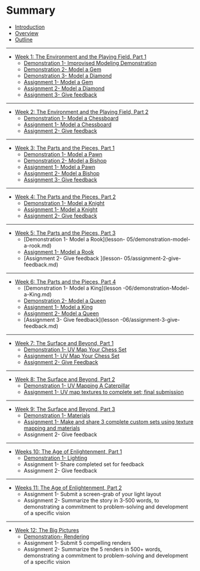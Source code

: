 # Summary

* [Introduction](README.md)
* [Overview](overview.md)
* [Outline](outline.md)

---

* [Week 1: The Environment and the Playing Field, Part 1](lesson-01.md)
  * [Demonstration 1- Improvised Modeling Demonstration](lesson-01/demonstration-improvised-modeling-demonstration.md)
  * [Demonstration 2- Model a Gem](lesson-01/assignment-01-model-a-gem.md)
  * [Demonstration 3- Model a Diamond](lesson-01/assignment-02-model-a-diamond.md)
  * [Assignment 1- Model a Gem](lesson-01/assignment-1-model-a-gem.md)
  * [Assignment 2- Model a Diamond](lesson-01/assignment-2-model-a-diamond.md)
  * [Assignment 3- Give feedback](lesson-01/assignment-3-give-feedback.md)

---

* [Week 2: The Environment and the Playing Field, Part 2](lesson-02.md)
  * [Demonstration 1- Model a Chessboard](lesson-02/demonstration-.md)
  * [Assignment 1- Model a Chessboard](lesson-02/assignment-1-model-a-chessboard.md)
  * [Assignment 2- Give feedback](lesson-02/assignment-2-give-feedback.md)

---

* [Week 3: The Parts and the Pieces, Part 1](lesson-03.md)
  * [Demonstration 1- Model a Pawn](lesson-03/demonstration-model-a-pawn.md)
  * [Demonstration 2- Model a Bishop](lesson-03/demonstration-model-a-bishop.md)
  * [Assignment 1- Model a Pawn](lesson-03/assignment-1-model-a-pawn.md)
  * [Assignment 2- Model a Bishop](lesson-03/assignment-2-model-a-bishop.md)
  * [Assignment 3- Give feedback](lesson-03/assignment-3-give-feedback.md)

---

* [Week 4: The Parts and the Pieces, Part 2](lesson-04.md)
  * [Demonstration 1- Model a Knight](lesson-04/demonstration-model-a-knight.md)
  * [Assignment 1- Model a Knight](lesson-04/assignment-01-model-a-knight.md)
  * [Assignment 2- Give feedback](lesson-04/assignment-2-give-feedback.md)

---

* [Week 5: The Parts and the Pieces, Part 3](lesson-05.md)
  * [Demonstration 1- Model a Rook](lesson-  05/demonstration-model-a-rook.md)
  * [Assignment 1- Model a Rook](lesson-05/assignment-01-model-a-rook.md)
  * [Assignment 2- Give feedback   ](lesson-  05/assignment-2-give-feedback.md)

---

* [Week 6: The Parts and the Pieces, Part 4](lesson-06.md)
  * [Demonstration 1- Model a King](lesson -06/demonstration-Model-a-King.md)
  * [Demonstration 2- Model a Queen](lesson-06/demonstration-Model-a-Queen.md)
  * [Assignment 1- Model a King](lesson-06/assignment-01-model-a-king.md)
  * [Assignment 2- Model a Queen](lesson-06/assignment-02-model-a-queen.md)
  * [Assignment 3- Give feedback](lesson -06/assignment-3-give-feedback.md)

---

* [Week 7: The Surface and Beyond, Part 1](lesson-07.md)
  * [Demonstration 1- UV Map Your Chess Set](lesson-07/demonstration-.md)
  * [Assignment 1- UV Map Your Chess Set](lesson-07/assignment-01-UV_Map_your_Chess_set.md)
  * [Assignment 2- Give Feedback](lesson-07/assignment-2-give-feedback.md)

---

* [Week 8: The Surface and Beyond, Part 2](lesson-08.md)
  * [Demonstration 1- UV Mapping A Caterpillar ](lesson-08/demonstration-uv-mapping-a-caterpillar.md)
  * [Assignment 1- UV map textures to complete set; final submission](lesson-08/assignment-1-uv-map-textures-to-complete-set-final-submission.md)

---

* [Week 9: The Surface and Beyond, Part 3](lesson-09.md)
  * [Demonstration 1- Materials](lesson-09/demonstration-Materials.md)
  * [Assignment 1- Make and share 3 complete custom sets using texture mapping and materials](lesson-09/assignment-1-make-and-share-3-complete-custom-sets-using-texture-mapping-and-materials.md)
  * Assignment 2- Give feedback

---

* [Weeks 10: The Age of Enlightenment, Part 1](lesson-10.md)
  * [Demonstration 1- Lighting](lesson-10/demonstration-Lighting.md)
  * Assignment 1- Share completed set for feedback
  * Assignment 2- Give feedback

---

* [Weeks 11: The Age of Enlightenment, Part 2](lesson-11.md)
  * Assignment 1- Submit a screen-grab of your light layout 
  * Assignment 2- Summarize the story in 3-500 words, to demonstrating a commitment to problem-solving and development of a specific vision

---

* [Week 12: The Big Pictures](lesson-12.md)
  * [Demonstration- Rendering](lesson-12/demonstration-Rendering.md)
  * Assignment 1- Submit 5 compelling renders
  * Assignment 2- Summarize the 5 renders in 500+ words, demonstrating a commitment to problem-solving and development of a specific vision

